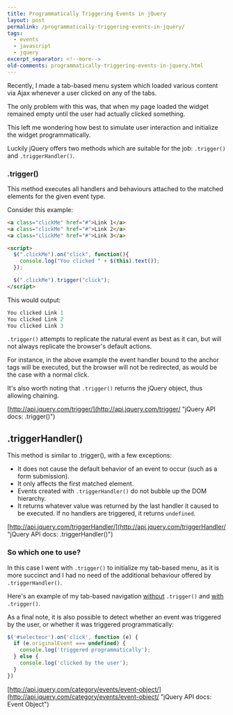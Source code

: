 ```yaml
---
title: Programmatically Triggering Events in jQuery
layout: post
permalink: /programmatically-triggering-events-in-jquery/
tags:
  - events
  - javascript
  - jquery
excerpt_separator: <!--more-->
old-comments: programmatically-triggering-events-in-jquery.html
---
```


Recently, I made a tab-based menu system which loaded various content via Ajax whenever a user clicked on any of the tabs.

The only problem with this was, that when my page loaded the widget remained empty until the user had actually clicked something.

This left me wondering how best to simulate user interaction and initialize the widget programmatically.

<!--more-->

Luckily jQuery offers two methods which are suitable for the job: `.trigger()` and `.triggerHandler()`.

### .trigger()

This method executes all handlers and behaviours attached to the matched elements for the given event type.

Consider this example:

```html
<a class="clickMe" href="#">Link 1</a>
<a class="clickMe" href="#">Link 2</a>
<a class="clickMe" href="#">Link 3</a>

<script>
  $(".clickMe").on("click", function(){
    console.log("You clicked " + $(this).text());
  });

  $(".clickMe").trigger("click");
</script>
```

This would output:

```js
You clicked Link 1
You clicked Link 2
You clicked Link 3
```

`.trigger()` attempts to replicate the natural event as best as it can, but will not always replicate the browser's default actions.

For instance, in the above example the event handler bound to the anchor tags will be executed, but the browser will not be redirected, as would be the case with a normal click.

It's also worth noting that `.trigger()` returns the jQuery object, thus allowing chaining.

[http://api.jquery.com/trigger/](http://api.jquery.com/trigger/ "jQuery API docs: .trigger()")

## .triggerHandler()

This method is similar to .trigger(), with a few exceptions:

- It does not cause the default behavior of an event to occur (such as a form submission).
- It only affects the first matched element.
- Events created with `.triggerHandler()` do not bubble up the DOM hierarchy.
- It returns whatever value was returned by the last handler it caused to be executed. If no handlers are triggered, it returns `undefined`.

[http://api.jquery.com/triggerHandler/](http://api.jquery.com/triggerHandler/ "jQuery API docs: .triggerHandler()")

### So which one to use?

In this case I went with `.trigger()` to initialize my tab-based menu, as it is more succinct and I had no need of the additional behaviour offered by `.triggerHandler()`.

Here's an example of my tab-based navigation [without](http://hibbard.eu/demos/tabs/1/ "No initialization") `.trigger()` and [with](http://hibbard.eu/demos/tabs/2/ "Initialized using .trigger()") `.trigger()`.

As a final note, it is also possible to detect whether an event was triggered by the user, or whether it was triggered programmatically:

```js
$('#selecteor').on('click', function (e) {
  if (e.originalEvent === undefined) {
    console.log('triggered programmatically');
  } else {
    console.log('clicked by the user');
  }
})
```

[http://api.jquery.com/category/events/event-object/](http://api.jquery.com/category/events/event-object/ "jQuery API docs: Event Object")
